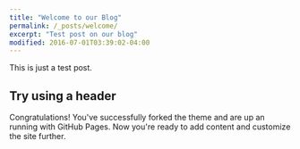 ```yaml
---
title: "Welcome to our Blog"
permalink: /_posts/welcome/
excerpt: "Test post on our blog"
modified: 2016-07-01T03:39:02-04:00
---
```


This is just a test post.

## Try using a header

Congratulations! You've successfully forked the theme and are up an running with GitHub Pages. Now you're ready to add content and customize the site further.
